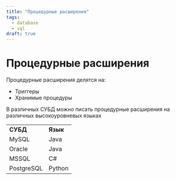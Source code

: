 ```yaml
---
title: "Процедурные расширения"
tags:
  - database
  - sql
draft: true
---
```


# Процедурные расширения

Процедурные расширения делятся на:

- Триггеры
- Хранимые процедуры

В различных СУБД можно писать процедурные расширения на различных высокоуровневых языках

|     |     |
| --- | --- |
| **СУБД** | **Язык** |
| MySQL | Java |
| Oracle | Java |
| MSSQL | C#  |
| PostgreSQL | Python |